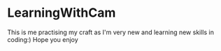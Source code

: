 # LearningWithCam
This is me practising my craft as I'm very new and learning new skills in coding:) Hope you enjoy

